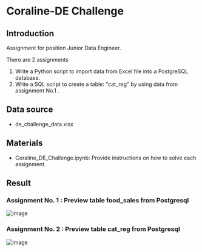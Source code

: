 # Coraline-DE Challenge 

## Introduction
Assignment for position Junior Data Engineer.

There are 2 assignments
1. Write a Python script to import data from Excel file into a PostgreSQL database.
2. Write a SQL script to create a table: "cat_reg" by using data from assignment No.1 .

## Data source
- de_challenge_data.xlsx
  
## Materials
- Coraline_DE_Challenge.ipynb: Provide instructions on how to solve each assignment.

## Result
### Assignment No. 1 : Preview table food_sales from Postgresql
![image](https://github.com/fchakkapat/Coraline-DE/assets/127225302/39384e37-b219-4065-9a66-8958316bfc83)
### Assignment No. 2 : Preview table cat_reg from Postgresql
![image](https://github.com/fchakkapat/Coraline-DE/assets/127225302/10c711af-5a94-4edc-8fbf-8dcd37bccd85)

